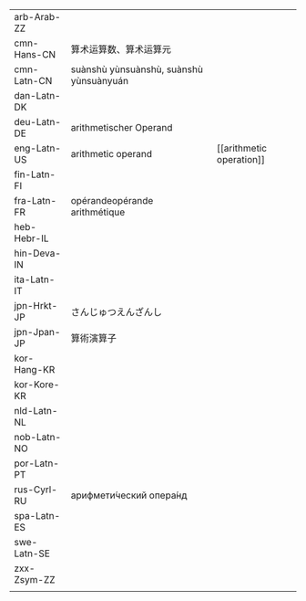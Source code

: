 | | | |
|-|-|-|
| arb-Arab-ZZ |  |  |
| cmn-Hans-CN | 算术运算数、算术运算元 |  |
| cmn-Latn-CN | suànshù yùnsuànshù, suànshù yùnsuànyuán |  |
| dan-Latn-DK |  |  |
| deu-Latn-DE | arithmetischer Operand |  |
| eng-Latn-US | arithmetic operand | [[arithmetic operation]] |
| fin-Latn-FI |  |  |
| fra-Latn-FR | opérandeopérande arithmétique |  |
| heb-Hebr-IL |  |  |
| hin-Deva-IN |  |  |
| ita-Latn-IT |  |  |
| jpn-Hrkt-JP | さんじゅつえんざんし |  |
| jpn-Jpan-JP | 算術演算子 |  |
| kor-Hang-KR |  |  |
| kor-Kore-KR |  |  |
| nld-Latn-NL |  |  |
| nob-Latn-NO |  |  |
| por-Latn-PT |  |  |
| rus-Cyrl-RU | арифмети́ческий опера́нд |  |
| spa-Latn-ES |  |  |
| swe-Latn-SE |  |  |
| zxx-Zsym-ZZ |  |  |
|  |  |  |
